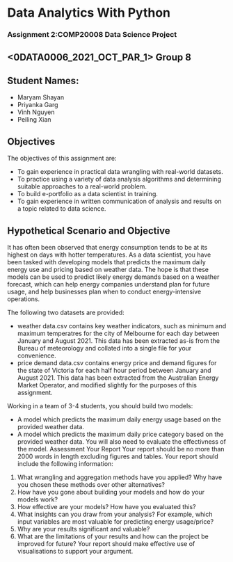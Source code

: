 # Data Analytics With Python
### Assignment 2:COMP20008 Data Science Project
## <0DATA0006_2021_OCT_PAR_1> Group 8
## Student Names:
   * Maryam Shayan 
   * Priyanka Garg
   * Vinh Nguyen
   * Peiling Xian
## Objectives
The objectives of this assignment are:

* To gain experience in practical data wrangling with real-world datasets.
* To practice using a variety of data analysis algorithms and determining suitable approaches to a real-world problem.
* To build e-portfolio as a data scientist in training.
* To gain experience in written communication of analysis and results on a topic related
to data science.

## Hypothetical Scenario and Objective
It has often been observed that energy consumption tends to be at its highest on days with
hotter temperatures. As a data scientist, you have been tasked with developing models that
predicts the maximum daily energy use and pricing based on weather data. The hope is that
these models can be used to predict likely energy demands based on a weather forecast, which
can help energy companies understand plan for future usage, and help businesses plan when
to conduct energy-intensive operations.

The following two datasets are provided:
* weather data.csv contains key weather indicators, such as minimum and maximum
temperatres for the city of Melbourne for each day between January and August 2021.
This data has been extracted as-is from the Bureau of meteorology and collated into a
single file for your convenience.
* price demand data.csv contains energy price and demand figures for the state of Victoria for each half hour period between January and August 2021. This data has been
extracted from the Australian Energy Market Operator, and modified slightly for the
purposes of this assignment.


Working in a team of 3-4 students, you should build two models:
* A model which predicts the maximum daily energy usage based on the provided weather
data.
* A model which predicts the maximum daily price category based on the provided
weather data.
You will also need to evaluate the effectivness of the model.
Assessment
Your Report
Your report should be no more than 2000 words in length excluding figures and tables. Your
report should include the following information:
1. What wrangling and aggregation methods have you applied? Why have you chosen
these methods over other alternatives?
2. How have you gone about building your models and how do your models work?
3. How effective are your models? How have you evaluated this?
4. What insights can you draw from your analysis? For example, which input variables
are most valuable for predicting energy usage/price?
5. Why are your results significant and valuable?
6. What are the limitations of your results and how can the project be improved for future?
Your report should make effective use of visualisations to support your argument.
